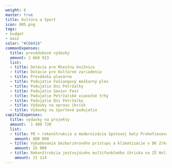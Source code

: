 ```yaml
---
weight: 6
master: true
title: Kultúra a šport 
icon: 005.png
tags:
- budget
- main
color: "#C68418"
commonExpenses:
  title: prevádzkové výdavky
  amount: 2 668 923
  list:
  - title: Dotácie pre Miestnu knižnicu
  - title: Dotácie pre Kultúrne zariadenia
  - title: Prevádzka plavárne
  - title: Podujatie Fašiangový maškarný ples
  - title: Podujatie Dni Petržalky
  - title: Podujatie Senior Fest
  - title: Podujatie Petržalské vianočné trhy
  - title: Podujatie Dni Petržalky
  - title: Výdavky na opravu ihrísk
  - title: Výdavky na športové podujatia
capitalExpenses:
  title: výdavky na projekty
  amount:  1 400 720
  list:
  - title: PD + rekonštrukcia a modernizácia špotovej haly Prokofievova
    amount: 600 000
  - title: Vybudovanie bezbariérového prístupu a klimatizácie v DK Zrkadlový háj a v Cik Cak centre
    amount: 25 000
  - title: Rekonštrukcia jestvujúceho multifunkčného ihriska na ZŠ Holíčska
    amount: 21 114
---
```


